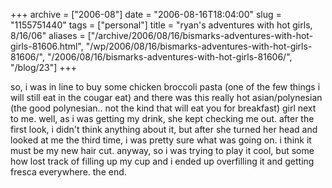 +++
archive = ["2006-08"]
date = "2006-08-16T18:04:00"
slug = "1155751440"
tags = ["personal"]
title = "ryan's adventures with hot girls, 8/16/06"
aliases = ["/archive/2006/08/16/bismarks-adventures-with-hot-girls-81606.html", "/wp/2006/08/16/bismarks-adventures-with-hot-girls-81606/", "/2006/08/16/bismarks-adventures-with-hot-girls-81606/", "/blog/23"]
+++

so, i was in line to buy some chicken broccoli pasta (one of the few
things i will still eat in the cougar eat) and there was this really hot
asian/polynesian (the good polynesian.. not the kind that will eat you for
breakfast) girl next to me. well, as i was getting my drink, she kept
checking me out. after the first look, i didn't think anything about it,
but after she turned her head and looked at me the third time, i was
pretty sure what was going on. i think it must be my new hair cut. anyway,
so i was trying to play it cool, but some how lost track of filling up my
cup and i ended up overfilling it and getting fresca everywhere. the end.

